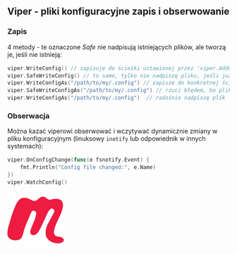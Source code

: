 ## Viper - pliki konfiguracyjne zapis i obserwowanie

### Zapis
4 metody - te oznaczone *Safe* nie nadpisują istniejących plików, ale tworzą je, jeśli nie istnieją:
```go
viper.WriteConfig() // zapisuje do ścieżki ustawionej przez 'viper.AddConfigPath()' i 'viper.SetConfigName'
viper.SafeWriteConfig() // to samo, tylko nie nadpiszę pliku, jeśli już istnieje
viper.WriteConfigAs("/path/to/my/.config") // zapisze do konkretnej ścieżki
viper.SafeWriteConfigAs("/path/to/my/.config") // rzuci błędem, bo plik został stworzony w poprzednij linii i istnieje
viper.WriteConfigAs("/path/to/my/.config")  // radośnie nadpiszę plik
```

### Obserwacja
Można kazać viperowi obserwować i wczytywać dynamicznie zmiany w pliku konfiguracyjnym (linuksowy `inotify` lub odpowiednik w innych systemach):
```go
viper.OnConfigChange(func(e fsnotify.Event) {
	fmt.Println("Config file changed:", e.Name)
})
viper.WatchConfig()
```

<!-- Copy this block for every slide -->
<BarBottom  title="Goat - Poznań Go Devs #7">
  <Item text="Meetup">
    <a href="https://www.meetup.com/pl-PL/goat-poznan-go-devs/"><img src="/images/meetup-icon.svg" class="w-5"/></a>
  </Item>
</BarBottom>